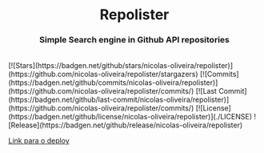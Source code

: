 <h1 align="center">
  Repolister
</h1>

<h3 align="center">
  Simple Search engine in Github API repositories
</h3>
<br>
[![Stars](https://badgen.net/github/stars/nicolas-oliveira/repolister)](https://github.com/nicolas-oliveira/repolister/stargazers)
[![Commits](https://badgen.net/github/commits/nicolas-oliveira/repolister)](https://github.com/nicolas-oliveira/repolister/commits/)
[![Last Commit](https://badgen.net/github/last-commit/nicolas-oliveira/repolister)](https://github.com/nicolas-oliveira/repolister/commits/)
[![License](https://badgen.net/github/license/nicolas-oliveira/repolister)](./LICENSE)
![Release](https://badgen.net/github/release/nicolas-oliveira/repolister)


[Link para o deploy](https://nicolas-oliveira.github.io/repolister/)
